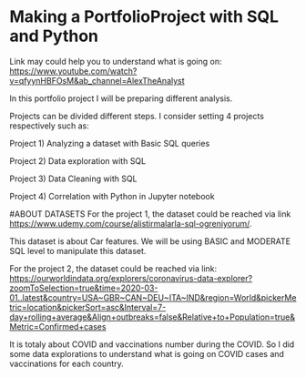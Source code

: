 # Making a PortfolioProject with SQL and Python
Link may could help you to understand what is going on: https://www.youtube.com/watch?v=qfyynHBFOsM&ab_channel=AlexTheAnalyst

In this portfolio project I will be preparing different analysis.

Projects can be divided different steps. I consider setting 4 projects respectively such as:

Project 1) Analyzing a dataset with Basic SQL queries

Project 2) Data exploration with SQL 

Project 3) Data Cleaning with SQL 

Project 4) Correlation with Python in Jupyter notebook


#ABOUT DATASETS
For the project 1, the dataset could be reached via link https://www.udemy.com/course/alistirmalarla-sql-ogreniyorum/. 

This dataset is about Car features. We will be using BASIC and MODERATE SQL level to manipulate this dataset.

For the project 2, the dataset could be reached via link:
https://ourworldindata.org/explorers/coronavirus-data-explorer?zoomToSelection=true&time=2020-03-01..latest&country=USA~GBR~CAN~DEU~ITA~IND&region=World&pickerMetric=location&pickerSort=asc&Interval=7-day+rolling+average&Align+outbreaks=false&Relative+to+Population=true&Metric=Confirmed+cases

It is totaly about COVID and vaccinations number during the COVID. So I did some data explorations to understand what is going on COVID cases and vaccinations for each country.

